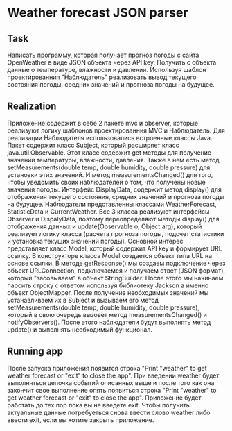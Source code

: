 # Weather forecast JSON parser

## Task
Написать программу, которая получает прогноз погоды с сайта OpenWeather в виде 
JSON объекта через API key. Получить с объекта данные о температуре, влажности 
и давлении. Используя шаблон проектированния "Наблюдатель" реализовать вывод 
текущего состояния погоды, средних значений и прогноза погоды на будущее.

## Realization
Приложение содержит в себе 2 пакете mvc и observer, которые реализуют логику 
шаблонов проектированния MVC и Наблюдатель. Для реализации Наблюдателя 
использовались встроенные классы Java. Пакет содержит класс Subject, который 
расширяет класс java.util.Observable. Этот класс содержит get методы для 
получение значений температуры, влажности, давления. Также в нем есть метод
setMeasurements(double temp, double humidity, double pressure) для установки 
этих значений. И метод measurementsChanged() для того, чтобы уведомить своих
наблюдателей о том, что получены новые значения погоды. Интерфейс DisplayData, 
содержит метод display() для отображения текущего состояния, средних значений 
и прогноза погоды на будущее. Наблюдатели представленны классами WeatherForecast, 
StatisticData и CurrentWeather. Все 3 класса реализуют интерфейсы Observer и 
DispalyData, поэтому переопределяют методы display() для отображения данных и 
update(Observable o, Object arg), который реализует логику класса (расчета 
прогноза погоды, подсчет статистики и установка текущих значений погоды). 
Основной интерес представляет класс Model, который содержит API key и формирует
URL ссылку. В конструкторе класса Model создается объект типа URL на основе ссылки.
В методе getResponse() мы создаем подключение через объект URLConnection, подключаемся
и получаем ответ (JSON формат), который "засовываем" в объект StringBuilder. После 
этого мы начинаем парсить строку с ответом используя библиотеку Jackson а именно
объект ObjectMapper. После получение необходимых значений мы устанавливаем их
в Subject и вызываем его метод 
setMeasurements(double temp, double humidity, double pressure), который в свою очередь
вызовет метод measurementsChanged() и notifyObservers(). После этого наблюдатели
будут выполнять метод update() и выполнять необходимый функционал.

## Running app
После запуска приложения появится строка "Print "weather" to get weather 
forecast or "exit" to close the app". При введении weather будет выполняться
цепочка событий описанных выше и после того как она закончит свое выполнение
опять появиться строка "Print "weather" to get weather forecast or "exit" 
to close the app". Приложение будет работать до тех пор пока вы не введете
exit. Чтобы получить актуальные данные потребуеться снова ввести слово 
weather либо ввести exit, если вы хотите закрыть приложение.